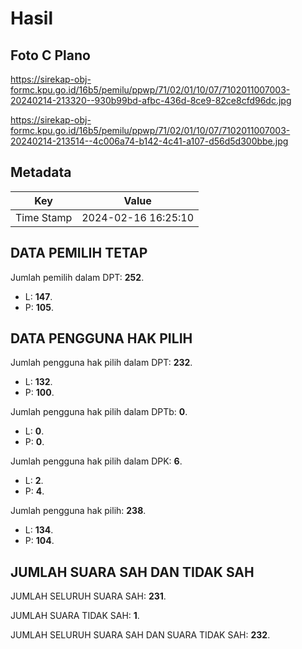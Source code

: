 # Hasil

## Foto C Plano

https://sirekap-obj-formc.kpu.go.id/16b5/pemilu/ppwp/71/02/01/10/07/7102011007003-20240214-213320--930b99bd-afbc-436d-8ce9-82ce8cfd96dc.jpg

https://sirekap-obj-formc.kpu.go.id/16b5/pemilu/ppwp/71/02/01/10/07/7102011007003-20240214-213514--4c006a74-b142-4c41-a107-d56d5d300bbe.jpg


## Metadata

| Key        | Value               |
| ---------- | ------------------- |
| Time Stamp | 2024-02-16 16:25:10 |


## DATA PEMILIH TETAP

Jumlah pemilih dalam DPT: **252**.
 * L: **147**.
 * P: **105**.

## DATA PENGGUNA HAK PILIH

Jumlah pengguna hak pilih dalam DPT: **232**.
 * L: **132**.
 * P: **100**.

Jumlah pengguna hak pilih dalam DPTb: **0**.
 * L: **0**.
 * P: **0**.

Jumlah pengguna hak pilih dalam DPK: **6**.
 * L: **2**.
 * P: **4**.

Jumlah pengguna hak pilih: **238**.
 * L: **134**.
 * P: **104**.

## JUMLAH SUARA SAH DAN TIDAK SAH

JUMLAH SELURUH SUARA SAH: **231**.

JUMLAH SUARA TIDAK SAH: **1**.

JUMLAH SELURUH SUARA SAH DAN SUARA TIDAK SAH: **232**.


